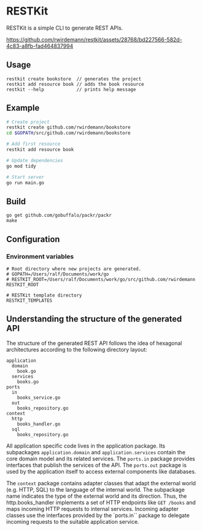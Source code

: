 # RESTKit
RESTKit is a simple CLI to generate REST APIs.

https://github.com/rwirdemann/restkit/assets/28768/bd227566-582d-4c83-a8fb-fad464837994

## Usage
```
restkit create bookstore  // generates the project 
restkit add resource book // adds the book resource
restkit --help            // prints help message
```

## Example
```bash
# Create project 
restkit create github.com/rwirdemann/bookstore
cd $GOPATH/src/github.com/rwirdemann/bookstore

# Add first resource
restkit add resource book

# Update dependencies
go mod tidy

# Start server
go run main.go
```

## Build

```text
go get github.com/gobuffalo/packr/packr
make
```

## Configuration

### Environment variables
```
# Root directory where new projects are generated.
# GOPATH=/Users/ralf/Documents/work/go
# RESTKIT_ROOT=/Users/ralf/Documents/work/go/src/github.com/rwirdemann
RESTKIT_ROOT   

# RESTKit template directory
RESTKIT_TEMPLATES
```

## Understanding the structure of the generated API
The structure of the generated REST API follows the idea of hexagonal architectures according to the
following directory layout:

```text
application
  domain
    book.go
  services
    books.go
ports
  in
    books_service.go
  out
    books_repository.go
context
  http
    books_handler.go
  sql
    books_repository.go    
```

All application specific code lives in the application package. Its subpackages `application.domain`
and `application.services` contain the core domain model and its related services. The `ports.in`
package provides interfaces that publish the services of the API. The `ports.out` package is used by
the application itself to access external components like databases.

The `context` package contains adapter classes that adapt the external world (e.g. HTTP, SQL) to the
language of the internal world. The subpackage name indicates the type of the external world and its
direction. Thus, the http.books_handler implements a set of HTTP endpoints like `GET /books` and
maps incoming HTTP requests to internal services. Incoming adapter classes use the interfaces
provided by the `ports.in`` package to delegate incoming requests to the suitable application
service.


